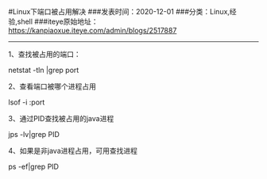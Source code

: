 #Linux下端口被占用解决
###发表时间：2020-12-01
###分类：Linux,经验,shell
###iteye原始地址：<a href="https://kanpiaoxue.iteye.com/admin/blogs/2517887" target="_blank">https://kanpiaoxue.iteye.com/admin/blogs/2517887</a>

---

<div class="iteye-blog-content-contain" style="font-size: 14px;"> 
 <p>1、查找被占用的端口：</p> 
 <p>netstat -tln |grep port</p> 
 <p>2、查看端口被哪个进程占用</p> 
 <p>lsof -i :port</p> 
 <p>3、通过PID查找被占用的java进程</p> 
 <p>jps -lv|grep PID&nbsp;</p> 
 <p>4、如果是非java进程占用，可用查找进程</p> 
 <p>ps -ef|grep PID</p> 
</div>